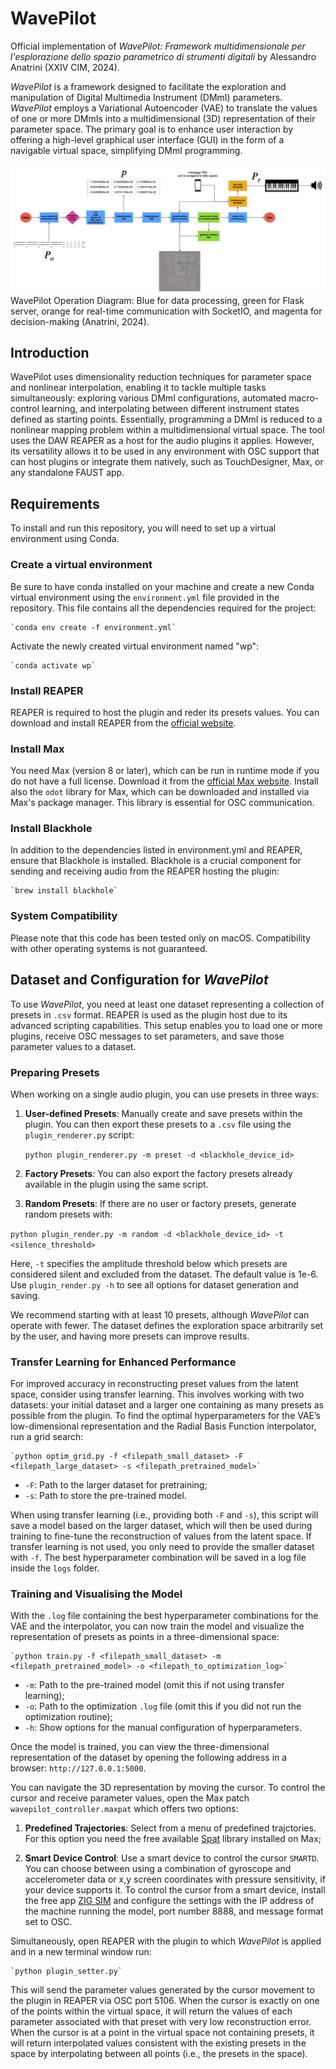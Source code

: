 
# WavePilot

Official implementation of *WavePilot: Framework multidimensionale per l'esplorazione dello spazio parametrico di strumenti digitali* by Alessandro Anatrini (XXIV CIM, 2024).

*WavePilot* is a framework designed to facilitate the exploration and manipulation of Digital Multimedia Instrument (DMmI) parameters. *WavePilot* employs a Variational Autoencoder (VAE) to translate the values of one or more DMmIs into a multidimensional (3D) representation of their parameter space. The primary goal is to enhance user interaction by offering a high-level graphical user interface (GUI) in the form of a navigable virtual space, simplifying DMmI programming.

![Alt text](media/scheme.png)
WavePilot Operation Diagram: Blue for data processing, green for Flask server, orange for real-time communication with SocketIO, and magenta for decision-making (Anatrini, 2024).


## Introduction

WavePilot uses dimensionality reduction techniques for parameter space and nonlinear interpolation, enabling it to tackle multiple tasks simultaneously: exploring various DMmI configurations, automated macro-control learning, and interpolating between different instrument states defined as starting points. Essentially, programming a DMmI is reduced to a nonlinear mapping problem within a multidimensional virtual space.
The tool uses the DAW REAPER as a host for the audio plugins it applies. However, its versatility allows it to be used in any environment with OSC support that can host plugins or integrate them natively, such as TouchDesigner, Max, or any standalone FAUST app.


## Requirements

To install and run this repository, you will need to set up a virtual environment using Conda.

### Create a virtual environment

Be sure to have conda installed on your machine and create a new Conda virtual environment using the `environment.yml` file provided in the repository. This file contains all the dependencies required for the project:

    `conda env create -f environment.yml`

Activate the newly created virtual environment named "wp":

    `conda activate wp`

### Install REAPER

REAPER is required to host the plugin and reder its presets values. You can download and install REAPER from the [official website](https://www.reaper.fm/download.php).

### Install Max

You need Max (version 8 or later), which can be run in runtime mode if you do not have a full license. Download it from the [official Max website](https://cycling74.com/downloads). Install also the `odot` library for Max, which can be downloaded and installed via Max's package manager. This library is essential for OSC communication.

### Install Blackhole

In addition to the dependencies listed in environment.yml and REAPER, ensure that Blackhole is installed. Blackhole is a crucial component for sending and receiving audio from the REAPER hosting the plugin:

    `brew install blackhole`

### System Compatibility

Please note that this code has been tested only on macOS. Compatibility with other operating systems is not guaranteed.
 

## Dataset and Configuration for *WavePilot*

To use *WavePilot*, you need at least one dataset representing a collection of presets in `.csv` format. REAPER is used as the plugin host due to its advanced scripting capabilities. This setup enables you to load one or more plugins, receive OSC messages to set parameters, and save those parameter values to a dataset.

### Preparing Presets

When working on a single audio plugin, you can use presets in three ways:

1. **User-defined Presets**: Manually create and save presets within the plugin. You can then export these presets to a `.csv` file using the `plugin_renderer.py` script:

    `python plugin_renderer.py -m preset -d <blackhole_device_id>`

2. **Factory Presets**: You can also export the factory presets already available in the plugin using the same script.

3. **Random Presets**: If there are no user or factory presets, generate random presets with:

`python plugin_render.py -m random -d <blackhole_device_id> -t <silence_threshold>`

Here, `-t` specifies the amplitude threshold below which presets are considered silent and excluded from the dataset. The default value is 1e-6. Use `plugin_render.py -h` to see all options for dataset generation and saving.

We recommend starting with at least 10 presets, although *WavePilot* can operate with fewer. The dataset defines the exploration space arbitrarily set by the user, and having more presets can improve results.

### Transfer Learning for Enhanced Performance

For improved accuracy in reconstructing preset values from the latent space, consider using transfer learning. This involves working with two datasets: your initial dataset and a larger one containing as many presets as possible from the plugin.
To find the optimal hyperparameters for the VAE’s low-dimensional representation and the Radial Basis Function interpolator, run a grid search:

    `python optim_grid.py -f <filepath_small_dataset> -F <filepath_large_dataset> -s <filepath_pretrained_model>`

* `-F`: Path to the larger dataset for pretraining;
* `-s`: Path to store the pre-trained model.

When using transfer learning (i.e., providing both `-F` and `-s`), this script will save a model based on the larger dataset, which will then be used during training to fine-tune the reconstruction of values from the latent space. If transfer learning is not used, you only need to provide the smaller dataset with `-f`. The best hyperparameter combination will be saved in a log file inside the `logs` folder.

### Training and Visualising the Model

With the `.log` file containing the best hyperparameter combinations for the VAE and the interpolator, you can now train the model and visualize the representation of presets as points in a three-dimensional space:

    `python train.py -f <filepath_small_dataset> -m <filepath_pretrained_model> -o <filepath_to_optimization_log>`

* `-m`: Path to the pre-trained model (omit this if not using transfer learning);
* `-o`: Path to the optimization `.log` file (omit this if you did not run the optimization routine);
* `-h`: Show options for the manual configuration of hyperparameters.

Once the model is trained, you can view the three-dimensional representation of the dataset by opening the following address in a browser: `http://127.0.0.1:5000`.

You can navigate the 3D representation by moving the cursor. To control the cursor and receive parameter values, open the Max patch `wavepilot_controller.maxpat` which offers two options:

1. **Predefined Trajectories**: Select from a menu of predefined trajctories. For this option you need the free available [Spat](https://forum.ircam.fr/projects/detail/spat/) library installed on Max;

2. **Smart Device Control**: Use a smart device to control the cursor `SMARTD`. You can choose between using a combination of gyroscope and accelerometer data or x,y screen coordinates with pressure sensitivity, if your device supports it. To control the cursor from a smart device, install the free app [ZIG SIM](https://apps.apple.com/de/app/zig-sim/id1112909974) and configure the settings with the IP address of the machine running the model, port number 8888, and message format set to OSC.

Simultaneously, open REAPER with the plugin to which *WavePilot* is applied and in a new terminal window run:

    `python plugin_setter.py`

This will send the parameter values generated by the cursor movement to the plugin in REAPER via OSC port 5106.
When the cursor is exactly on one of the points within the virtual space, it will return the values of each parameter associated with that preset with very low reconstruction error. When the cursor is at a point in the virtual space not containing presets, it will return interpolated values consistent with the existing presets in the space by interpolating between all points (i.e., the presets in the space).